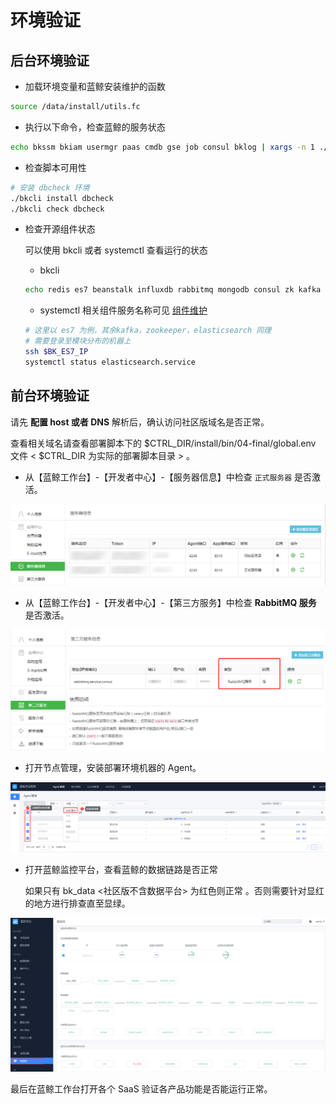 # 环境验证

## 后台环境验证

- 加载环境变量和蓝鲸安装维护的函数

```bash
source /data/install/utils.fc
```
- 执行以下命令，检查蓝鲸的服务状态

```bash
echo bkssm bkiam usermgr paas cmdb gse job consul bklog | xargs -n 1 ./bkcli check
```

- 检查脚本可用性

```bash
# 安装 dbcheck 环境
./bkcli install dbcheck
./bkcli check dbcheck
```

- 检查开源组件状态

  可以使用 bkcli 或者 systemctl 查看运行的状态

    - bkcli

  ```bash
  echo redis es7 beanstalk influxdb rabbitmq mongodb consul zk kafka | xargs -n 1 ./bkcli status
  ```

    - systemctl
    相关组件服务名称可见 [组件维护](../../维护手册/日常维护/start_stop.md)

  ```bash
  # 这里以 es7 为例，其余kafka，zookeeper，elasticsearch 同理
  # 需要登录至模块分布的机器上
  ssh $BK_ES7_IP
  systemctl status elasticsearch.service 
  ```

## 前台环境验证

请先 **配置 host 或者 DNS** 解析后，确认访问社区版域名是否正常。

查看相关域名请查看部署脚本下的 $CTRL_DIR/install/bin/04-final/global.env 文件 \< $CTRL_DIR 为实际的部署脚本目录 \> 。

- 从【蓝鲸工作台】-【开发者中心】-【服务器信息】中检查 `正式服务器` 是否激活。

![APPO状态检查图](../../assets/paas_appostatuscheck.png)

- 从【蓝鲸工作台】-【开发者中心】-【第三方服务】中检查 **RabbitMQ 服务** 是否激活。

![RabbitMQ状态检查图](../../assets/paas_rabbitmqstatuscheck.png)

- 打开节点管理，安装部署环境机器的 Agent。
  
![install_agent](../..assets/../../assets/install_agent.png) 

- 打开蓝鲸监控平台，查看蓝鲸的数据链路是否正常

  如果只有 bk_data \<社区版不含数据平台\> 为红色则正常 。否则需要针对显红的地方进行排查直至显绿。

![bkmonitorv3](../../assets/bkmonitorv3_status.png)

最后在蓝鲸工作台打开各个 SaaS 验证各产品功能是否能运行正常。